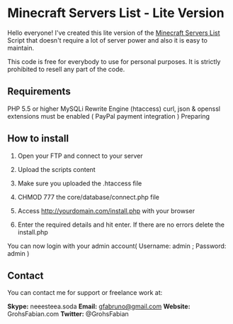 # Minecraft Servers List - Lite Version

Hello everyone! I've created this lite version of the [Minecraft Servers List](https://codecanyon.net/item/minecraft-servers-list/4062368&ref=grohsfabian) Script that doesn't require a lot of server power and also it is easy to maintain. 

This code is free for everybody to use for personal purposes. It is strictly prohibited to resell any part of the code.

## Requirements

PHP 5.5 or higher
MySQLi
Rewrite Engine (htaccess)
curl, json & openssl extensions must be enabled ( PayPal payment integration )
Preparing

## How to install
1. Open your FTP and connect to your server
2. Upload the scripts content
3. Make sure you uploaded the .htaccess file
4. CHMOD 777 the core/database/connect.php file

5. Access http://yourdomain.com/install.php with your browser
6. Enter the required details and hit enter. If there are no errors delete the install.php

You can now login with your admin account( Username: admin ; Password: admin )


## Contact
You can contact me for support or freelance work at:

**Skype:** neeesteea.soda
**Email:** gfabruno@gmail.com
**Website:** GrohsFabian.com
**Twitter:** @GrohsFabian
